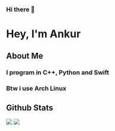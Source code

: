 ### Hi there 👋
<p>
<h1>Hey, I'm Ankur</h1>
</p>
<h2 align="top">About Me</h2>

### I program in C++, Python and Swift
### Btw i use Arch Linux

<h2 style="block">Github Stats</h2>

<p><img align="top" src="https://github-readme-stats.vercel.app/api?username=ankur-b&show_icons=true" />
<img align="top" src="https://github-readme-stats.vercel.app/api/top-langs/?username=ankur-b" /></p>



<!--
**ankur-b/ankur-b** is a ✨ _special_ ✨ repository because its `README.md` (this file) appears on your GitHub profile.
Here are some ideas to get you started:
- 🔭 I’m currently working on ...
- 🌱 I’m currently learning ...
- 👯 I’m looking to collaborate on ...
- 🤔 I’m looking for help with ...
- 💬 Ask me about ...
- 📫 How to reach me: ...
- 😄 Pronouns: ...
- ⚡ Fun fact: ...
-->
